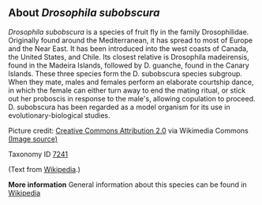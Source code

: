 **About *Drosophila subobscura***
-------------------------
*Drosophila subobscura* is a species of fruit fly in the family 
Drosophilidae. Originally found around the Mediterranean, it has 
spread to most of Europe and the Near East. It has been introduced 
into the west coasts of Canada, the United States, and Chile. Its 
closest relative is Drosophila madeirensis, found in the Madeira 
Islands, followed by D. guanche, found in the Canary Islands. These 
three species form the D. subobscura species subgroup. When they mate, 
males and females perform an elaborate courtship dance, in which the 
female can either turn away to end the mating ritual, or stick out her 
proboscis in response to the male's, allowing copulation to proceed. 
D. subobscura has been regarded as a model organism for its use in 
evolutionary-biological studies.


Picture credit: [Creative Commons Attribution 2.0](https://creativecommons.org/licenses/by/2.0) via Wikimedia Commons [(Image source)](https://en.wikipedia.org/wiki/File:Drosophila_(Sophophora)_subobscura_(male)_collage.jpg)

Taxonomy ID [7241](https://www.uniprot.org/taxonomy/7241)

(Text from [Wikipedia](https://en.wikipedia.org/).)

**More information**
General information about this species can be found in [Wikipedia](https://en.wikipedia.org/wiki/Drosophila_subobscura)
